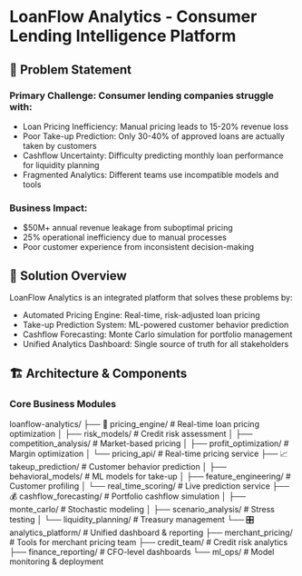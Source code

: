# LoanFlow Analytics - Consumer Lending Intelligence Platform
## 🎯 Problem Statement
### Primary Challenge: Consumer lending companies struggle with:

- Loan Pricing Inefficiency: Manual pricing leads to 15-20% revenue loss
- Poor Take-up Prediction: Only 30-40% of approved loans are actually taken by customers
- Cashflow Uncertainty: Difficulty predicting monthly loan performance for liquidity planning
- Fragmented Analytics: Different teams use incompatible models and tools

### Business Impact:

- $50M+ annual revenue leakage from suboptimal pricing
- 25% operational inefficiency due to manual processes
- Poor customer experience from inconsistent decision-making

## 🚀 Solution Overview
LoanFlow Analytics is an integrated platform that solves these problems by:

- Automated Pricing Engine: Real-time, risk-adjusted loan pricing
- Take-up Prediction System: ML-powered customer behavior prediction
- Cashflow Forecasting: Monte Carlo simulation for portfolio management
- Unified Analytics Dashboard: Single source of truth for all stakeholders

## 🏗️ Architecture & Components
### Core Business Modules
loanflow-analytics/
├── 🎯 pricing_engine/           # Real-time loan pricing optimization
│   ├── risk_models/            # Credit risk assessment
│   ├── competition_analysis/   # Market-based pricing
│   ├── profit_optimization/    # Margin optimization
│   └── pricing_api/           # Real-time pricing service
├── 📈 takeup_prediction/       # Customer behavior prediction
│   ├── behavioral_models/     # ML models for take-up
│   ├── feature_engineering/   # Customer profiling
│   └── real_time_scoring/     # Live prediction service
├── 💰 cashflow_forecasting/    # Portfolio cashflow simulation
│   ├── monte_carlo/          # Stochastic modeling
│   ├── scenario_analysis/    # Stress testing
│   └── liquidity_planning/   # Treasury management
└── 🎛️ analytics_platform/      # Unified dashboard & reporting
    ├── merchant_pricing/     # Tools for merchant pricing team
    ├── credit_team/         # Credit risk analytics
    ├── finance_reporting/   # CFO-level dashboards
    └── ml_ops/             # Model monitoring & deployment
